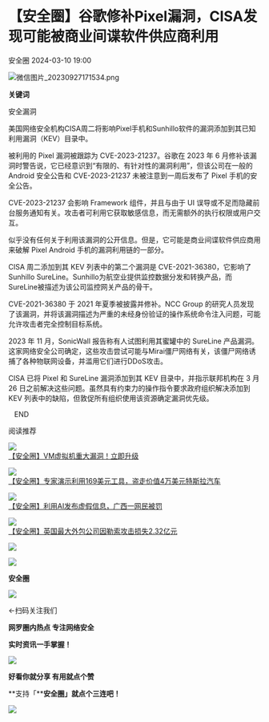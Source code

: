 #  【安全圈】谷歌修补Pixel漏洞，CISA发现可能被商业间谍软件供应商利用   
 安全圈   2024-03-10 19:00  
  
![](https://mmbiz.qpic.cn/sz_mmbiz_png/aBHpjnrGylgOvEXHviaXu1fO2nLov9bZ055v7s8F6w1DD1I0bx2h3zaOx0Mibd5CngBwwj2nTeEbupw7xpBsx27Q/640?wx_fmt=png&from=appmsg "微信图片_20230927171534.png")  
  
  
**关键词**  
  
  
  
安全漏洞  
  
  
美国网络安全机构CISA周二将影响Pixel手机和Sunhillo软件的漏洞添加到其已知利用漏洞（KEV）目录中。  
  
被利用的 Pixel 漏洞被跟踪为 CVE-2023-21237。谷歌在 2023 年 6 月修补该漏洞时警告说，它已经意识到“有限的、有针对性的漏洞利用”，但该公司在一般的 Android 安全公告和 CVE-2023-21237 未被注意到一周后发布了 Pixel 手机的安全公告。  
  
CVE-2023-21237 会影响 Framework 组件，并且与由于 UI 误导或不足而隐藏前台服务通知有关。攻击者可利用它获取敏感信息，而无需额外的执行权限或用户交互。  
  
似乎没有任何关于利用该漏洞的公开信息。但是，它可能是商业间谍软件供应商用来破解 Pixel Android 手机的漏洞利用链的一部分。  
  
CISA 周二添加到其 KEV 列表中的第二个漏洞是 CVE-2021-36380，它影响了 Sunhillo SureLine。Sunhillo为航空业提供监控数据分发和转换产品，而SureLine被描述为该公司监控网关产品的骨干。  
  
CVE-2021-36380 于 2021 年夏季被披露并修补。NCC Group 的研究人员发现了该漏洞，并将该漏洞描述为严重的未经身份验证的操作系统命令注入问题，可能允许攻击者完全控制目标系统。  
  
2023 年 11 月，SonicWall 报告称有人试图利用其蜜罐中的 SureLine 产品漏洞。这家网络安全公司确定，这些攻击尝试可能与Mirai僵尸网络有关，该僵尸网络诱捕了各种物联网设备，并滥用它们进行DDoS攻击。  
  
CISA 已将 Pixel 和 SureLine 漏洞添加到其 KEV 目录中，并指示联邦机构在 3 月 26 日之前解决这些问题。虽然具有约束力的操作指令要求政府组织解决添加到 KEV 列表中的缺陷，但敦促所有组织使用该资源确定漏洞优先级。  
  
  
   END    
  
  
阅读推荐  
  
  
![](https://mmbiz.qpic.cn/sz_mmbiz_png/aBHpjnrGylgwM8yDPvSQdav8EC1njr0XpL8TvmXO4csJ83GiaTzob1r54xG25PQt59QOnwdXd26M2eeNv0P7T9A/640?wx_fmt=png&from=appmsg "")  
[【安全圈】VM虚拟机重大漏洞！立即升级](http://mp.weixin.qq.com/s?__biz=MzIzMzE4NDU1OQ==&mid=2652055476&idx=1&sn=e2cf122361637a74206b3ee986ca6cdb&chksm=f36e0bf4c41982e228f49dbd4f30026d67361e5592c078194870c234b2ee66529f5a37f3f9c4&scene=21#wechat_redirect)  
  
  
  
![](https://mmbiz.qpic.cn/sz_mmbiz_png/aBHpjnrGylgwM8yDPvSQdav8EC1njr0XpibPKxC3lniaYpWBygkGZarmu00QIrSz2xUmIYicAibZvwgn6X3lteXLUg/640?wx_fmt=png&from=appmsg "")  
[【安全圈】专家演示利用169美元工具，盗走价值4万美元特斯拉汽车](http://mp.weixin.qq.com/s?__biz=MzIzMzE4NDU1OQ==&mid=2652055476&idx=2&sn=79d600c5d7bb2e9c8bd3ae6e6ebc5daa&chksm=f36e0bf4c41982e272470d49a41aa086ad776823686be91d660435a796f45c44287aea96571e&scene=21#wechat_redirect)  
  
  
  
![](https://mmbiz.qpic.cn/sz_mmbiz_png/aBHpjnrGylgwM8yDPvSQdav8EC1njr0XDxsdzAYWIVVNsXBdkPRmQDjvmNeFjUbN6DUiciagXQLCQQxRJo4I29Kw/640?wx_fmt=png&from=appmsg "")  
[【安全圈】利用AI发布虚假信息，广西一网民被罚](http://mp.weixin.qq.com/s?__biz=MzIzMzE4NDU1OQ==&mid=2652055476&idx=3&sn=f85500460874499944e599d37a5b4e11&chksm=f36e0bf4c41982e29d1db1730f4ec9b7bdec7547b46a93f419a9f02714270fd37f1d819c7661&scene=21#wechat_redirect)  
  
  
  
![](https://mmbiz.qpic.cn/sz_mmbiz_jpg/aBHpjnrGylgwM8yDPvSQdav8EC1njr0XsW4jabn3KWyPvosc9lNPibjiaYO4RRpbRHHo9fYfaicq0mvZCNsvPoDeA/640?wx_fmt=jpeg "")  
[【安全圈】英国最大外包公司因勒索攻击损失2.32亿元](http://mp.weixin.qq.com/s?__biz=MzIzMzE4NDU1OQ==&mid=2652055476&idx=4&sn=d2a1b8688cf8f9a2287d7db41efc8e6e&chksm=f36e0bf4c41982e2c64cfa2df85b6d495b14e613d8b85a2e833c4bbe159044d839446cd72294&scene=21#wechat_redirect)  
  
  
  
![](https://mmbiz.qpic.cn/mmbiz_gif/aBHpjnrGylgeVsVlL5y1RPJfUdozNyCEft6M27yliapIdNjlcdMaZ4UR4XxnQprGlCg8NH2Hz5Oib5aPIOiaqUicDQ/640?wx_fmt=gif "")  
  
  
  
![](https://mmbiz.qpic.cn/mmbiz_png/aBHpjnrGylgeVsVlL5y1RPJfUdozNyCEDQIyPYpjfp0XDaaKjeaU6YdFae1iagIvFmFb4djeiahnUy2jBnxkMbaw/640?wx_fmt=png "")  
  
**安全圈**  
  
![](https://mmbiz.qpic.cn/mmbiz_gif/aBHpjnrGylgeVsVlL5y1RPJfUdozNyCEft6M27yliapIdNjlcdMaZ4UR4XxnQprGlCg8NH2Hz5Oib5aPIOiaqUicDQ/640?wx_fmt=gif "")  
  
  
←扫码关注我们  
  
**网罗圈内热点 专注网络安全**  
  
**实时资讯一手掌握！**  
  
  
![](https://mmbiz.qpic.cn/mmbiz_gif/aBHpjnrGylgeVsVlL5y1RPJfUdozNyCE3vpzhuku5s1qibibQjHnY68iciaIGB4zYw1Zbl05GQ3H4hadeLdBpQ9wEA/640?wx_fmt=gif "")  
  
**好看你就分享 有用就点个赞**  
  
**支持「****安全圈」就点个三连吧！**  
  
![](https://mmbiz.qpic.cn/mmbiz_gif/aBHpjnrGylgeVsVlL5y1RPJfUdozNyCE3vpzhuku5s1qibibQjHnY68iciaIGB4zYw1Zbl05GQ3H4hadeLdBpQ9wEA/640?wx_fmt=gif "")  
  
  
